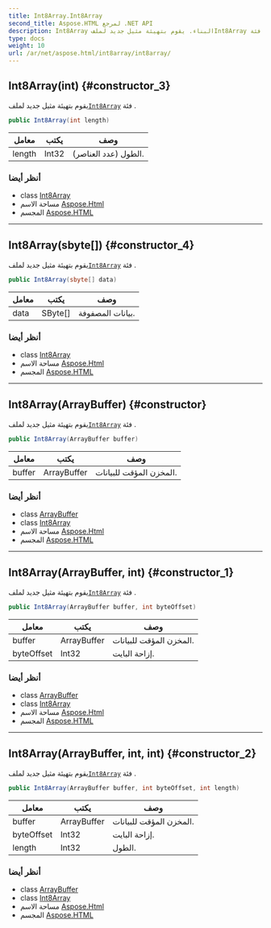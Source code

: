 ```yaml
---
title: Int8Array.Int8Array
second_title: Aspose.HTML لمرجع .NET API
description: Int8Array البناء. يقوم بتهيئة مثيل جديد لملفInt8Array فئة .
type: docs
weight: 10
url: /ar/net/aspose.html/int8array/int8array/
---
```

## Int8Array(int) {#constructor_3}

يقوم بتهيئة مثيل جديد لملف[`Int8Array`](../) فئة .

```csharp
public Int8Array(int length)
```

| معامل | يكتب | وصف |
| --- | --- | --- |
| length | Int32 | الطول (عدد العناصر). |

### أنظر أيضا

* class [Int8Array](../)
* مساحة الاسم [Aspose.Html](../../int8array/)
* المجسم [Aspose.HTML](../../../)

---

## Int8Array(sbyte[]) {#constructor_4}

يقوم بتهيئة مثيل جديد لملف[`Int8Array`](../) فئة .

```csharp
public Int8Array(sbyte[] data)
```

| معامل | يكتب | وصف |
| --- | --- | --- |
| data | SByte[] | بيانات المصفوفة. |

### أنظر أيضا

* class [Int8Array](../)
* مساحة الاسم [Aspose.Html](../../int8array/)
* المجسم [Aspose.HTML](../../../)

---

## Int8Array(ArrayBuffer) {#constructor}

يقوم بتهيئة مثيل جديد لملف[`Int8Array`](../) فئة .

```csharp
public Int8Array(ArrayBuffer buffer)
```

| معامل | يكتب | وصف |
| --- | --- | --- |
| buffer | ArrayBuffer | المخزن المؤقت للبيانات. |

### أنظر أيضا

* class [ArrayBuffer](../../arraybuffer/)
* class [Int8Array](../)
* مساحة الاسم [Aspose.Html](../../int8array/)
* المجسم [Aspose.HTML](../../../)

---

## Int8Array(ArrayBuffer, int) {#constructor_1}

يقوم بتهيئة مثيل جديد لملف[`Int8Array`](../) فئة .

```csharp
public Int8Array(ArrayBuffer buffer, int byteOffset)
```

| معامل | يكتب | وصف |
| --- | --- | --- |
| buffer | ArrayBuffer | المخزن المؤقت للبيانات. |
| byteOffset | Int32 | إزاحة البايت. |

### أنظر أيضا

* class [ArrayBuffer](../../arraybuffer/)
* class [Int8Array](../)
* مساحة الاسم [Aspose.Html](../../int8array/)
* المجسم [Aspose.HTML](../../../)

---

## Int8Array(ArrayBuffer, int, int) {#constructor_2}

يقوم بتهيئة مثيل جديد لملف[`Int8Array`](../) فئة .

```csharp
public Int8Array(ArrayBuffer buffer, int byteOffset, int length)
```

| معامل | يكتب | وصف |
| --- | --- | --- |
| buffer | ArrayBuffer | المخزن المؤقت للبيانات. |
| byteOffset | Int32 | إزاحة البايت. |
| length | Int32 | الطول. |

### أنظر أيضا

* class [ArrayBuffer](../../arraybuffer/)
* class [Int8Array](../)
* مساحة الاسم [Aspose.Html](../../int8array/)
* المجسم [Aspose.HTML](../../../)


